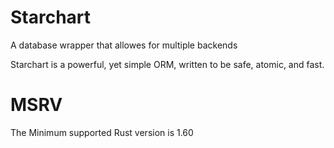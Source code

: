 # Starchart

A database wrapper that allowes for multiple backends

Starchart is a powerful, yet simple ORM, written to be safe, atomic, and fast.

# MSRV

The Minimum supported Rust version is 1.60
